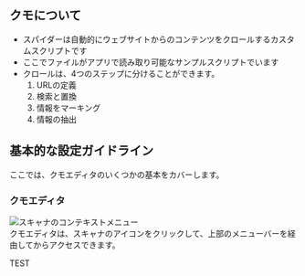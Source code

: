 ## クモについて

* スパイダーは自動的にウェブサイトからのコンテンツをクロールするカスタムスクリプトです
* ここでファイルがアプリで読み取り可能なサンプルスクリプトでいます
* クロールは、4つのステップに分けることができます。
    1. URLの定義
    1. 検索と置換
    1. 情報をマーキング
    1. 情報の抽出

## 基本的な設定ガイドライン
ここでは、クモエディタのいくつかの基本をカバーします。

### クモエディタ
![スキャナのコンテキストメニュー](https://tgckpg.github.io/wenku10/ja/spidercontext.png)  
クモエディタは、スキャナのアイコンをクリックして、上部のメニューバーを経由してからアクセスできます。

TEST
